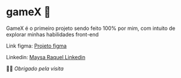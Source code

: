 # gameX :rocket:


<p>GameX é o primeiro projeto sendo feito 100% por mim, com intuito de explorar minhas habilidades front-end</p>
<p>Link figma: <a href="https://www.figma.com/file/3JJyfJoNF3qomYrhuRRFOS/GameX?node-id=0%3A1">Projeto figma</a></p>
<p>Linkedin: <a href="https://www.linkedin.com/in/maysa-raquel/">Maysa Raquel Linkedin</a></p>

:man_technologist: *Obrigado pela visita*
